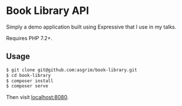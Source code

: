 # Book Library API

Simply a demo application built using Expressive that I use in my talks.

Requires PHP 7.2+.

## Usage

```bash
$ git clone git@github.com:asgrim/book-library.git
$ cd book-library
$ composer install
$ composer serve
```

Then visit [localhost:8080](http://localhost:8080/).
